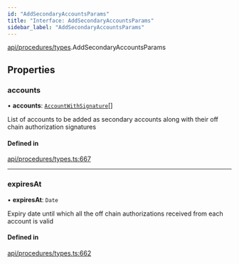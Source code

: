 ```yaml
---
id: "AddSecondaryAccountsParams"
title: "Interface: AddSecondaryAccountsParams"
sidebar_label: "AddSecondaryAccountsParams"
---
```


[api/procedures/types](../../../../../modules/API/Procedures/Types/Types.md).AddSecondaryAccountsParams

## Properties

### accounts

• **accounts**: [`AccountWithSignature`](../AccountWithSignature/AccountWithSignature.md)[]

List of accounts to be added as secondary accounts along with their off chain authorization signatures

#### Defined in

[api/procedures/types.ts:667](https://github.com/PolymeshAssociation/polymesh-sdk/blob/f8a937f04/src/api/procedures/types.ts#L667)

___

### expiresAt

• **expiresAt**: `Date`

Expiry date until which all the off chain authorizations received from each account is valid

#### Defined in

[api/procedures/types.ts:662](https://github.com/PolymeshAssociation/polymesh-sdk/blob/f8a937f04/src/api/procedures/types.ts#L662)
